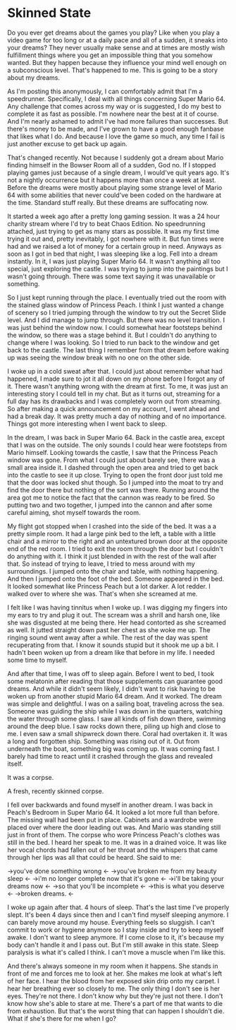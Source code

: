 # Skinned State

Do you ever get dreams about the games you play? Like when you play a video game for too long or at a daily pace and all of a sudden, it sneaks into your dreams? They never usually make sense and at times are mostly wish fulfillment things where you get an impossible thing that you somehow wanted. But they happen because they influence your mind well enough on a subconscious level. That's happened to me. This is going to be a story about my dreams.

As I'm posting this anonymously, I can comfortably admit that I'm a speedrunner. Specifically, I deal with all things concerning Super Mario 64. Any challenge that comes across my way or is suggested, I do my best to complete it as fast as possible. I'm nowhere near the best at it of course. And I'm nearly ashamed to admit I've had more failures than successes. But there's money to be made, and I've grown to have a good enough fanbase that likes what I do. And because I love the game so much, any time I fail is just another excuse to get back up again.

That's changed recently. Not because I suddenly got a dream about Mario finding himself in the Bowser Room all of a sudden, God no. If I stopped playing games just because of a single dream, I would've quit years ago. It's not a nightly occurrence but it happens more than once a week at least. Before the dreams were mostly about playing some strange level of Mario 64 with some abilities that never could've been coded on the hardware at the time. Standard stuff really. But these dreams are suffocating now.

It started a week ago after a pretty long gaming session. It was a 24 hour charity stream where I'd try to beat Chaos Edition. No speedrunning attached, just trying to get as many stars as possible. It was my first time trying it out and, pretty inevitably, I got nowhere with it. But fun times were had and we raised a lot of money for a certain group in need. Anyways as soon as I got in bed that night, I was sleeping like a log. Fell into a dream instantly. In it, I was just playing Super Mario 64. It wasn't anything all too special, just exploring the castle. I was trying to jump into the paintings but I wasn't going through. There was some text saying it was unavailable or something.

So I just kept running through the place. I eventually tried out the room with the stained glass window of Princess Peach. I think I just wanted a change of scenery so I tried jumping through the window to try out the Secret Slide level. And I did manage to jump through. But there was no level transition. I was just behind the window now. I could somewhat hear footsteps behind the window, so there was a stage behind it. But I couldn't do anything to change where I was looking. So I tried to run back to the window and get back to the castle. The last thing I remember from that dream before waking up was seeing the window break with no one on the other side.

I woke up in a cold sweat after that. I could just about remember what had happened, I made sure to jot it all down on my phone before I forgot any of it. There wasn't anything wrong with the dream at first. To me, it was just an interesting story I could tell in my chat. But as it turns out, streaming for a full day has its drawbacks and I was completely worn out from streaming. So after making a quick announcement on my account, I went ahead and had a break day. It was pretty much a day of nothing and of no importance. Things got more interesting when I went back to sleep.

In the dream, I was back in Super Mario 64. Back in the castle area, except that I was on the outside. The only sounds I could hear were footsteps from Mario himself. Looking towards the castle, I saw that the Princess Peach window was gone. From what I could just about barely see, there was a small area inside it. I dashed through the open area and tried to get back into the castle to see it up close. Trying to open the front door just told me that the door was locked shut though. So I jumped into the moat to try and find the door there but nothing of the sort was there. Running around the area got me to notice the fact that the cannon was ready to be fired. So putting two and two together, I jumped into the cannon and after some careful aiming, shot myself towards the room.

My flight got stopped when I crashed into the side of the bed. It was a a pretty simple room. It had a large pink bed to the left, a table with a little chair and a mirror to the right and an untextured brown door at the opposite end of the red room. I tried to exit the room through the door but I couldn't do anything with it. I think it just blended in with the rest of the wall after that. So instead of trying to leave, I tried to mess around with my surroundings. I jumped onto the chair and table, with nothing happening. And then I jumped onto the foot of the bed. Someone appeared in the bed. It looked somewhat like Princess Peach but a lot darker. A lot redder. I walked over to where she was. That's when she screamed at me.

I felt like I was having tinnitus when I woke up. I was digging my fingers into my ears to try and plug it out. The scream was a shrill and harsh one, like she was disgusted at me being there. Her head contorted as she screamed as well. It jutted straight down past her chest as she woke me up. The ringing sound went away after a while. The rest of the day was spent recuperating from that. I know it sounds stupid but it shook me up a bit. I hadn't been woken up from a dream like that before in my life. I needed some time to myself.

And after that time, I was off to sleep again. Before I went to bed, I took some melatonin after reading that those supplements can guarantee good dreams. And while it didn't seem likely, I didn't want to risk having to be woken up from another stupid Mario 64 dream. And it worked. The dream was simple and delightful. I was on a sailing boat, traveling across the sea. Someone was guiding the ship while I was down in the quarters, watching the water through some glass. I saw all kinds of fish down there, swimming around the deep blue. I saw rocks down there, piling up high and close to me. I even saw a small shipwreck down there. Coral had overtaken it. It was a long and forgotten ship. Something was rising out of it. Out from underneath the boat, something big was coming up. It was coming fast. I barely had time to react until it crashed through the glass and revealed itself.

It was a corpse.

A fresh, recently skinned corpse.

I fell over backwards and found myself in another dream. I was back in Peach's Bedroom in Super Mario 64. It looked a lot more full than before. The missing wall had been put in place. Cabinets and a wardrobe were placed over where the door leading out was. And Mario was standing still just in front of them. The corpse who wore Princess Peach's clothes was still in the bed. I heard her speak to me. It was in a drained voice. It was like her vocal chords had fallen out of her throat and the whispers that came through her lips was all that could be heard. She said to me:

->you've done something wrong <-
->you've broken me from my beauty sleep <-
->i'm no longer complete now that it's gone <-
->i'll be taking your dreams now <-
->so that you'll be incomplete <-
->this is what you deserve <-
->broken dreams. <-

I woke up again after that. 4 hours of sleep. That's the last time I've properly slept. It's been 4 days since then and I can't find myself sleeping anymore. I can barely move around my house. Everything feels so sluggish. I can't commit to work or hygiene anymore so I stay inside and try to keep myself awake. I don't want to sleep anymore. If I come close to it, it's because my body can't handle it and I pass out. But I'm still awake in this state. Sleep paralysis is what it's called I think. I can't move a muscle when I'm like this. 

And there's always someone in my room when it happens. She stands in front of me and forces me to look at her. She makes me look at what's left of her face. I hear the blood from her exposed skin drip onto my carpet. I hear her breathing ever so closely to me. The only thing I don't see is her eyes. They're not there. I don't know why but they're just not there. I don't know how she's able to stare at me. There's a part of me that wants to die from exhaustion. But that's the worst thing that can happen I shouldn't die. What if she's there for me when I go?